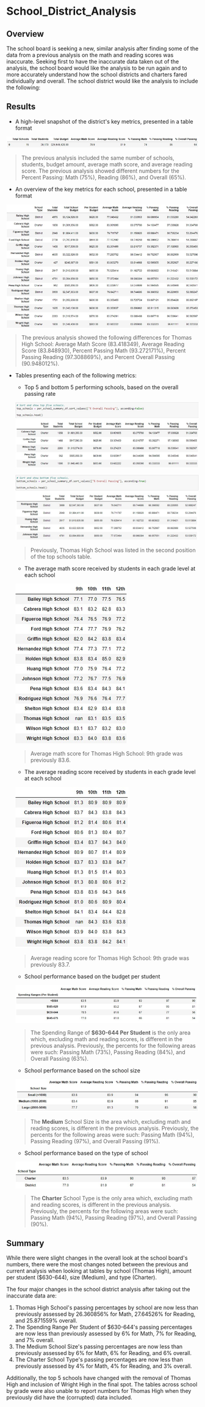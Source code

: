 # School_District_Analysis

## Overview
The school board is seeking a new, similar analysis after finding some of the data from a previous analysis on the math and reading scores was inaccurate. Seeking first to have the inaccurate data taken out of the analysis, the school board would like the analysis to be run again and to more accurately understand how the school districts and charters fared individually and overall. The school district would like the analysis to include the following: 

## Results

- A high-level snapshot of the district's key metrics, presented in a table format

![district_summary_df.jpg](https://github.com/tarajarell/School_District_Analysis/blob/master/Resources/district_summary_df.jpg)

> The previous analysis included the same number of schools, students, budget amount, average math score, and average reading score.
> The previous analysis showed different numbers for the Percent Passing: Math (75%), Reading (86%), and Overall (65%).

- An overview of the key metrics for each school, presented in a table format

![overview_by_school.jpg](https://github.com/tarajarell/School_District_Analysis/blob/master/Resources/overview_by_school.jpg)

> The previous analysis showed the following differences for Thomas High School: Average Math Score (83.418349), Average Reading Score (83.848930), Percent Passing Math (93.272171%), Percent Passing Reading (97.308869%), and Percent Overall Passing (90.948012%).

- Tables presenting each of the following metrics:
  - Top 5 and bottom 5 performing schools, based on the overall passing rate
  
  ![top_5_schools.jpg](https://github.com/tarajarell/School_District_Analysis/blob/master/Resources/top_5_schools.jpg)
  
  ![bottom_5_schools.jpg](https://github.com/tarajarell/School_District_Analysis/blob/master/Resources/bottom_5_schools.jpg)
  
  > Previously, Thomas High School was listed in the second position of the top schools table.
  
  - The average math score received by students in each grade level at each school
  
  ![math_scores_by_school.jpg](https://github.com/tarajarell/School_District_Analysis/blob/master/Resources/math_scores_by_school.jpg)
  
  > Average math score for Thomas High School: 9th grade was previously 83.6.
  
  - The average reading score received by students in each grade level at each school
  
  ![reading_scores_by_school.jpg](https://github.com/tarajarell/School_District_Analysis/blob/master/Resources/reading_scores_by_school.jpg)
  
  > Average reading score for Thomas High School: 9th grade was previously 83.7.
  
  - School performance based on the budget per student
  
  ![scores_by_budget.jpg](https://github.com/tarajarell/School_District_Analysis/blob/master/Resources/scores_by_budget.jpg)
  
  > The Spending Range of **$630-644 Per Student** is the only area which, excluding math and reading scores, is different in the previous analysis. Previously, the percents for the following areas were such: Passing Math (73%), Passing Reading (84%), and Overall Passing (63%).
  
  - School performance based on the school size 
  
  ![scores_by_size.jpg](https://github.com/tarajarell/School_District_Analysis/blob/master/Resources/scores_by_size.jpg)
  
  > The **Medium** School Size is the area which, excluding math and reading scores, is different in the previous analysis. Previously, the percents for the following areas were such: Passing Math (94%), Passing Reading (97%), and Overall Passing (91%).
  
  - School performance based on the type of school
  
  ![scores_by_type.jpg](https://github.com/tarajarell/School_District_Analysis/blob/master/Resources/scores_by_type.jpg)
  
  > The **Charter** School Type is the only area which, excluding math and reading scores, is different in the previous analysis. Previously, the percents for the following areas were such: Passing Math (94%), Passing Reading (97%), and Overall Passing (90%).

## Summary
While there were slight changes in the overall look at the school board's numbers, there were the most changes noted between the previous and current analysis when looking at tables by school (Thomas High), amount per student ($630-644), size (Medium), and type (Charter). 

The four major changes in the school district analysis after taking out the inaccurate data are:
1. Thomas High School's passing percentages by school are now less than previously assessed by 26.360856% for Math, 27.64526% for Reading, and 25.871559% overall.
2. The Spending Range Per Student of $630-644's passing percentages are now less than previously assessed by 6% for Math, 7% for Reading, and 7% overall.
3. The Medium School Size's passing percentages are now less than previously assessed by 6% for Math, 6% for Reading, and 6% overall.
4. The Charter School Type's passing percentages are now less than previously assessed by 4% for Math, 4% for Reading, and 3% overall.

Additionally, the top 5 schools have changed with the removal of Thomas High and inclusion of Wright High in the final spot. The tables across school by grade were also unable to report numbers for Thomas High when they previously did have the (corrupted) data included.
